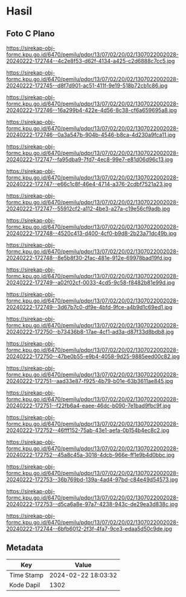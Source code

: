 # Hasil

## Foto C Plano

https://sirekap-obj-formc.kpu.go.id/6470/pemilu/pdpr/13/07/02/20/02/1307022002028-20240222-172744--4c2e8f53-d62f-4134-a425-c2d6888c7cc5.jpg

https://sirekap-obj-formc.kpu.go.id/6470/pemilu/pdpr/13/07/02/20/02/1307022002028-20240222-172745--d8f7d901-ac51-411f-9e19-518b72cb1c86.jpg

https://sirekap-obj-formc.kpu.go.id/6470/pemilu/pdpr/13/07/02/20/02/1307022002028-20240222-172746--16a299b4-422e-4d56-8c38-cf6a659695a8.jpg

https://sirekap-obj-formc.kpu.go.id/6470/pemilu/pdpr/13/07/02/20/02/1307022002028-20240222-172746--0a3a547b-904b-4546-b8ca-4d230a9fca11.jpg

https://sirekap-obj-formc.kpu.go.id/6470/pemilu/pdpr/13/07/02/20/02/1307022002028-20240222-172747--fa95dba9-7fd7-4ec8-99e7-e81d06d96c13.jpg

https://sirekap-obj-formc.kpu.go.id/6470/pemilu/pdpr/13/07/02/20/02/1307022002028-20240222-172747--e66c1c8f-46e4-4714-a376-2cdbf7521a23.jpg

https://sirekap-obj-formc.kpu.go.id/6470/pemilu/pdpr/13/07/02/20/02/1307022002028-20240222-172747--55912cf2-a112-4be3-a27a-c19e56cf9adb.jpg

https://sirekap-obj-formc.kpu.go.id/6470/pemilu/pdpr/13/07/02/20/02/1307022002028-20240222-172748--4520c413-d400-4cf0-b9d8-2b23a71dc49b.jpg

https://sirekap-obj-formc.kpu.go.id/6470/pemilu/pdpr/13/07/02/20/02/1307022002028-20240222-172748--8e5b8f30-2fac-481e-912e-69978bad19fd.jpg

https://sirekap-obj-formc.kpu.go.id/6470/pemilu/pdpr/13/07/02/20/02/1307022002028-20240222-172749--a02f02cf-0033-4cd5-9c58-f8482b81e99d.jpg

https://sirekap-obj-formc.kpu.go.id/6470/pemilu/pdpr/13/07/02/20/02/1307022002028-20240222-172749--3d67b7c0-df9e-4bfd-9fce-a4b9d1c69ed1.jpg

https://sirekap-obj-formc.kpu.go.id/6470/pemilu/pdpr/13/07/02/20/02/1307022002028-20240222-172750--b73436b8-17ae-4cf1-ad3a-d87f33d8bdb8.jpg

https://sirekap-obj-formc.kpu.go.id/6470/pemilu/pdpr/13/07/02/20/02/1307022002028-20240222-172750--47be0b55-e9b4-4058-9d25-9885eed00c82.jpg

https://sirekap-obj-formc.kpu.go.id/6470/pemilu/pdpr/13/07/02/20/02/1307022002028-20240222-172751--aad33e87-f925-4b79-b01e-63b3611ae845.jpg

https://sirekap-obj-formc.kpu.go.id/6470/pemilu/pdpr/13/07/02/20/02/1307022002028-20240222-172751--f22fb6a4-eaee-46dc-b090-7e1bad9fbc9f.jpg

https://sirekap-obj-formc.kpu.go.id/6470/pemilu/pdpr/13/07/02/20/02/1307022002028-20240222-172752--46fff152-75ab-43e1-aefa-0b154b4ec8c2.jpg

https://sirekap-obj-formc.kpu.go.id/6470/pemilu/pdpr/13/07/02/20/02/1307022002028-20240222-172752--45a8c45a-3018-4dcb-966e-ff1e9b4d0bbc.jpg

https://sirekap-obj-formc.kpu.go.id/6470/pemilu/pdpr/13/07/02/20/02/1307022002028-20240222-172753--36b769bd-139a-4ad4-97bd-c84e49d54573.jpg

https://sirekap-obj-formc.kpu.go.id/6470/pemilu/pdpr/13/07/02/20/02/1307022002028-20240222-172753--d5ca6a8e-97a7-4238-943c-de29ea3d838c.jpg

https://sirekap-obj-formc.kpu.go.id/6470/pemilu/pdpr/13/07/02/20/02/1307022002028-20240222-172744--6bfb6012-2f3f-4fa7-9ce3-edaa5d50c9de.jpg


## Metadata

| Key        | Value               |
| ---------- | ------------------- |
| Time Stamp | 2024-02-22 18:03:32 |
| Kode Dapil | 1302                |



